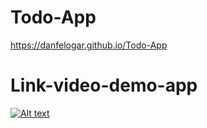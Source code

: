 # Todo-App

https://danfelogar.github.io/Todo-App

# Link-video-demo-app 

[![Alt text](https://img.youtube.com/vi/Ra6FzN-4o-c/0.jpg)](https://www.youtube.com/watch?v=Ra6FzN-4o-c)
